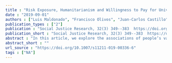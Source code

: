 ```yaml
---
title : "Risk Exposure, Humanitarianism and Willingness to Pay for Universal Healthcare: A Cross-National Analysis of 28 Countries"
date : "2019-09-01"
authors : ["Luis Maldonado", "Francisco Olivos", "Juan-Carlos Castillo", "Jorge Atria", "Ariel Azar"]
publication_types : ["2"]
publication : "Social Justice Research, 32(3) 349--383  https://doi.org/10.1007/s11211-019-00336-6"
publication_short : "Social Justice Research, 32(3) 349--383  https://doi.org/10.1007/s11211-019-00336-6"
abstract : "In this article, we explore the associations of people’s valuations of universal healthcare with risk exposure and humanitarianism across diverse institutional contexts. We argue that both micro-level factors increase the valuations. Furthermore, interactions between material interests and humanitarians are expected. This work also hypothesizes that institutional contexts with employment-independent healthcare systems should modify the effect of risk exposure. Following a comparative framework, we test the expectations by using the International Social Survey Programme 2011 health module for 28 developed and developing countries. Results suggest opposite effects for the factors under analysis. While risk exposure decreases the willingness to pay taxes for the provision of universal healthcare, humanitarianism strongly fosters the valuation. Furthermore, we find statistical significant interactions between material interests and humanitarianism. Results also suggest substantive cross-level interactions between risk exposure and healthcare systems. Findings are robust to different modeling strategies that control for standard micro-level variables (income and egalitarianism), individual factors and observed and unobserved country characteristics. The article lays out implications of these findings."
abstract_short : ""
url_source : "https://doi.org/10.1007/s11211-019-00336-6"
tags : ["NA"]
---
```

